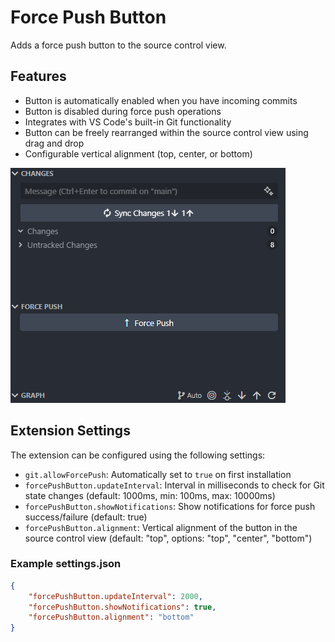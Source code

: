 # Force Push Button

Adds a force push button to the source control view.

## Features

- Button is automatically enabled when you have incoming commits
- Button is disabled during force push operations
- Integrates with VS Code's built-in Git functionality
- Button can be freely rearranged within the source control view using drag and drop
- Configurable vertical alignment (top, center, or bottom)

![Force Push Button Demo](images/demo.png)


## Extension Settings

The extension can be configured using the following settings:

* `git.allowForcePush`: Automatically set to `true` on first installation
* `forcePushButton.updateInterval`: Interval in milliseconds to check for Git state changes (default: 1000ms, min: 100ms, max: 10000ms)
* `forcePushButton.showNotifications`: Show notifications for force push success/failure (default: true)
* `forcePushButton.alignment`: Vertical alignment of the button in the source control view (default: "top", options: "top", "center", "bottom")

### Example settings.json

```json
{
    "forcePushButton.updateInterval": 2000,
    "forcePushButton.showNotifications": true,
    "forcePushButton.alignment": "bottom"
}
```

